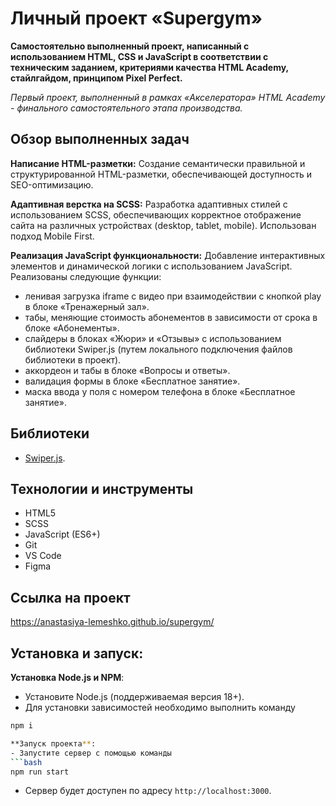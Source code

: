 # Личный проект «Supergym»

**Самостоятельно выполненный проект, написанный с использованием HTML, CSS и JavaScript в соответствии с техническим заданием, критериями качества HTML Academy, стайлгайдом, принципом Pixel Perfect.**

*Первый проект, выполненный в рамках «Aкселератора» HTML Academy - финального самостоятельного этапа производства.*


## Обзор выполненных задач

**Написание HTML-разметки:** Создание семантически правильной и структурированной HTML-разметки, обеспечивающей доступность и SEO-оптимизацию.

**Адаптивная верстка на SCSS:** Разработка адаптивных стилей с использованием SCSS, обеспечивающих корректное отображение сайта на различных устройствах (desktop, tablet, mobile). Использован подход Mobile First.

**Реализация JavaScript функциональности:**  Добавление интерактивных элементов и динамической логики с использованием JavaScript.  Реализованы следующие функции:
-  ленивая загрузка iframe с видео при взаимодействии с кнопкой play в блоке «Тренажерный зал».
-  табы, меняющие стоимость абонементов в зависимости от срока в блоке «Абонементы».
-  слайдеры в блоках «Жюри» и «Отзывы» с использованием библиотеки Swiper.js (путем локального подключения файлов библиотеки в проект).
-  аккордеон и табы в блоке «Вопросы и ответы».
-  валидация формы в блоке «Бесплатное занятие».
-  маска ввода у поля с номером телефона в блоке «Бесплатное занятие».


## Библиотеки

-   [Swiper.js](https://swiperjs.com/).


## Технологии и инструменты

-   HTML5
-   SCSS
-   JavaScript (ES6+)
-   Git
-   VS Code
-   Figma


## Ссылка на проект

https://anastasiya-lemeshko.github.io/supergym/


## Установка и запуск:

**Установка Node.js и NPM**:
   - Установите Node.js (поддерживаемая версия 18+).
   - Для установки зависимостей необходимо выполнить команду
   ```bash
   npm i

**Запуск проекта**:
   - Запустите сервер с помощью команды
   ```bash
   npm run start
   ```
   - Сервер будет доступен по адресу `http://localhost:3000`.
